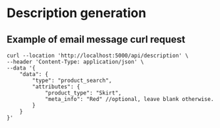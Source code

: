 # Description generation

## Example of email message curl request

```
curl --location 'http://localhost:5000/api/description' \
--header 'Content-Type: application/json' \
--data '{
	"data": {
		"type": "product_search",
		"attributes": {
			"product_type": "Skirt",
			"meta_info": "Red" //optional, leave blank otherwise.
		}
	}
}'
```
